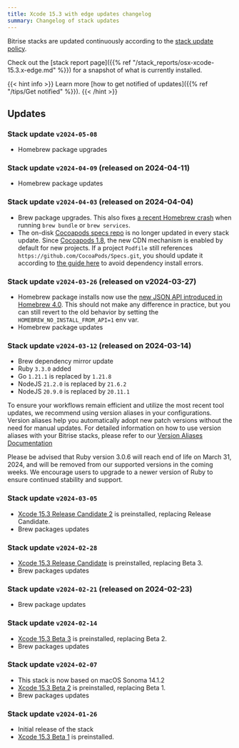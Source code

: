```yaml
---
title: Xcode 15.3 with edge updates changelog
summary: Changelog of stack updates
---
```


Bitrise stacks are updated continuously according to the [stack update policy](https://devcenter.bitrise.io/en/infrastructure/build-stacks/stack-update-policy.html).

Check out the [stack report page]({{% ref "/stack_reports/osx-xcode-15.3.x-edge.md" %}}) for a snapshot of what is currently installed.

{{< hint info >}}
Learn more [how to get notified of updates]({{% ref "/tips/Get notified" %}}).
{{< /hint >}}

## Updates

### Stack update `v2024-05-08`

- Homebrew package upgrades

### Stack update `v2024-04-09` (released on 2024-04-11)

- Homebrew package updates

### Stack update `v2024-04-03` (released on 2024-04-04)

- Brew package upgrades. This also fixes [a recent Homebrew crash](https://github.com/Homebrew/homebrew-bundle/pull/1334) when running `brew bundle` or `brew services`.
- The on-disk [Cocoapods specs repo](https://github.com/CocoaPods/Specs.git) is no longer updated in every stack update. Since [Cocoapods 1.8](https://blog.cocoapods.org/CocoaPods-1.8.0-beta/), the new CDN mechanism is enabled by default for new projects. If a project `Podfile` still references `https://github.com/CocoaPods/Specs.git`, you should update it according to [the guide here](https://blog.cocoapods.org/CocoaPods-1.8.0-beta/) to avoid dependency install errors.

### Stack update `v2024-03-26` (released on v2024-03-27)

- Homebrew package installs now use the [new JSON API introduced in Homebrew 4.0](https://brew.sh/2023/02/16/homebrew-4.0.0/). This should not make any difference in practice, but you can still revert to the old behavior by setting the `HOMEBREW_NO_INSTALL_FROM_API=1` env var.
- Homebrew package updates

### Stack update `v2024-03-12` (released on 2024-03-14)

- Brew dependency mirror update
- Ruby `3.3.0` added
- Go `1.21.1` is replaced by `1.21.8`
- NodeJS `21.2.0` is replaced by `21.6.2`
- NodeJS `20.9.0` is replaced by `20.11.1`

To ensure your workflows remain efficient and utilize the most recent tool updates, we recommend using version aliases in your configurations. Version aliases help you automatically adopt new patch versions without the need for manual updates. For detailed information on how to use version aliases with your Bitrise stacks, please refer to our [Version Aliases Documentation](https://stacks.bitrise.io/tips/tool-versions/#version-aliases)

Please be advised that Ruby version 3.0.6 will reach end of life on March 31, 2024, and will be removed from our supported versions in the coming weeks. We encourage users to upgrade to a newer version of Ruby to ensure continued stability and support.

### Stack update `v2024-03-05`

- [Xcode 15.3 Release Candidate 2](https://developer.apple.com/documentation/xcode-release-notes/xcode-15_3-release-notes) is preinstalled, replacing Release Candidate.
- Brew packages updates

### Stack update `v2024-02-28`

- [Xcode 15.3 Release Candidate](https://developer.apple.com/documentation/xcode-release-notes/xcode-15_3-release-notes) is preinstalled, replacing Beta 3.
- Brew packages updates

### Stack update `v2024-02-21` (released on 2024-02-23)

- Brew package updates

### Stack update `v2024-02-14`

- [Xcode 15.3 Beta 3](https://developer.apple.com/documentation/xcode-release-notes/xcode-15_3-release-notes) is preinstalled, replacing Beta 2.
- Brew packages updates

### Stack update `v2024-02-07`

- This stack is now based on macOS Sonoma 14.1.2
- [Xcode 15.3 Beta 2](https://developer.apple.com/documentation/xcode-release-notes/xcode-15_3-release-notes) is preinstalled, replacing Beta 1.
- Brew packages updates

### Stack update `v2024-01-26`

- Initial release of the stack
- [Xcode 15.3 Beta 1](https://developer.apple.com/documentation/xcode-release-notes/xcode-15_3-release-notes) is preinstalled.


